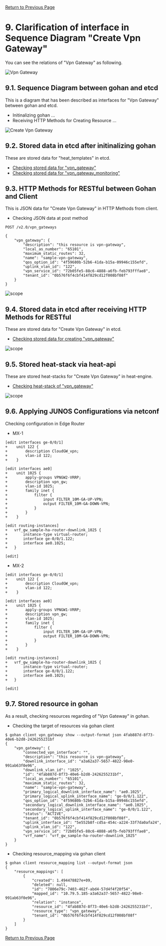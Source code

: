 [Return to Previous Page](00_vpn_gateway.md)

# 9. Clarification of interface in Sequence Diagram "Create Vpn Gateway"
You can see the relations of "Vpn Gateway" as following.

![Vpn Gateway](resource/gohan_investigate_for_vpngw.010.png)

## 9.1. Sequence Diagram between gohan and etcd
This is a diagram that has been described as interfaces for "Vpn Gateway" between gohan and etcd.

* Initinalizing gohan ...
* Receiving HTTP Methods for Creating Resource ...

![Create Vpn Gateway](diag/ESI_Sequence_Diagram_for_VPN_Gateway.015.png)

## 9.2. Stored data in etcd after initinalizing gohan
These are stored data for "heat_templates" in etcd.

* [Checking stored data for "vpn_gateway"](../heat_template/vpn_gateway.md)
* [Checking stored data for "vpn_gateway_monitoring"](../heat_template/vpn_gateway_monitoring.md)


## 9.3. HTTP Methods for RESTful between Gohan and Client
This is JSON data for "Create Vpn Gateway" in HTTP Methods from client.

* Checking JSON data at post method
```
POST /v2.0/vpn_gateways
```
```
{
    "vpn_gateway": {
        "description": "this resource is vpn-gateway",
        "local_as_number": "65101",
        "maximum_static_routes": 32,
        "name": "sample-vpn-gateway",
        "qos_option_id": "4f59680b-52b6-41da-b15a-09946c155efd",
        "uplink_vlan_id": "122",
        "vpn_service_id": "72b05fe5-88c6-4888-a6fb-feb793fffae8",
        "tenant_id": "0b576f6f4cbf414f829cd12f008bf08f"
    }
}
```
![scope](../images/esi_interface.004.png)


## 9.4. Stored data in etcd after receiving HTTP Methods for RESTful
These are stored data for "Create Vpn Gateway" in etcd.

* [Checking stored data for creating "vpn_gateway"](stored_in_etcd/CreateVpnGateway_01.md)

![scope](../images/esi_interface.005.png)


## 9.5. Stored heat-stack via heat-api
These are stored heat-stacks for "Create Vpn Gateway" in heat-engine.

* [Checking heat-stack of "vpn_gateway"](heat-stack/CreateVpnGateway_01.md)

![scope](../images/esi_interface.006.png)


## 9.6. Applying JUNOS Configurations via netconf
Checking configuration in Edge Router

* MX-1
```
[edit interfaces ge-0/0/1]
+    unit 122 {
+        description CloudGW_vpn;
+        vlan-id 122;
+    }

[edit interfaces ae0]
+    unit 1025 {
+        apply-groups VPNGW2-VRRP;
+        description vpn_gw;
+        vlan-id 1025;
+        family inet {
+            filter {
+                input FILTER_10M-GA-UP-VPN;
+                output FILTER_10M-GA-DOWN-VPN;
+            }
+        }
+    }

[edit routing-instances]
+   vrf_gw_sample-ha-router-downlink_1025 {
+       instance-type virtual-router;
+       interface ge-0/0/1.122;
+       interface ae0.1025;
+   }

[edit]
```

* MX-2
```
[edit interfaces ge-0/0/1]
+    unit 122 {
+        description CloudGW_vpn;
+        vlan-id 122;
+    }

[edit interfaces ae0]
+    unit 1025 {
+        apply-groups VPNGW1-VRRP;
+        description vpn_gw;
+        vlan-id 1025;
+        family inet {
+            filter {
+                input FILTER_10M-GA-UP-VPN;
+                output FILTER_10M-GA-DOWN-VPN;
+            }
+        }
+    }

[edit routing-instances]
+   vrf_gw_sample-ha-router-downlink_1025 {
+       instance-type virtual-router;
+       interface ge-0/0/1.122;
+       interface ae0.1025;
+   }

[edit]
```


## 9.7. Stored resource in gohan
As a result, checking resources regarding of "Vpn Gateway" in gohan.

* Checking the target of resources via gohan client
```
$ gohan client vpn_gateway show --output-format json 4fab887d-8f73-40e6-b2d8-2426255231bf
{
    "vpn_gateway": {
        "connected_vpn_interface": "",
        "description": "this resource is vpn-gateway",
        "downlink_interface_id": "a3a62a37-5657-4822-98e0-991ab63f0e96",
        "downlink_vlan_id": "1025",
        "id": "4fab887d-8f73-40e6-b2d8-2426255231bf",
        "local_as_number": "65101",
        "maximum_static_routes": 32,
        "name": "sample-vpn-gateway",
        "primary_logical_downlink_interface_name": "ae0.1025",
        "primary_logical_uplink_interface_name": "ge-0/0/1.122",
        "qos_option_id": "4f59680b-52b6-41da-b15a-09946c155efd",
        "secondary_logical_downlink_interface_name": "ae0.1025",
        "secondary_logical_uplink_interface_name": "ge-0/0/1.122",
        "status": "ACTIVE",
        "tenant_id": "0b576f6f4cbf414f829cd12f008bf08f",
        "uplink_interface_id": "5e552b8f-cd5a-454c-a224-33f7da0afa24",
        "uplink_vlan_id": "122",
        "vpn_service_id": "72b05fe5-88c6-4888-a6fb-feb793fffae8",
        "vrf_name": "vrf_gw_sample-ha-router-downlink_1025"
    }
}
```
* Checking resource_mapping via gohan client
```
$ gohan client resource_mapping list --output-format json
{
    "resource_mappings": [
        {
            "created": 1.494478827e+09,
            "deleted": null,
            "id": "7806e79c-7403-462f-abd4-57d4f4f20f54",
            "mapped_id": "10.79.5.185-a3a62a37-5657-4822-98e0-991ab63f0e96",
            "relation": "instance",
            "resource_id": "4fab887d-8f73-40e6-b2d8-2426255231bf",
            "resource_type": "vpn_gateway",
            "tenant_id": "0b576f6f4cbf414f829cd12f008bf08f"
        }
    ]
}
```

[Return to Previous Page](00_vpn_gateway.md)

